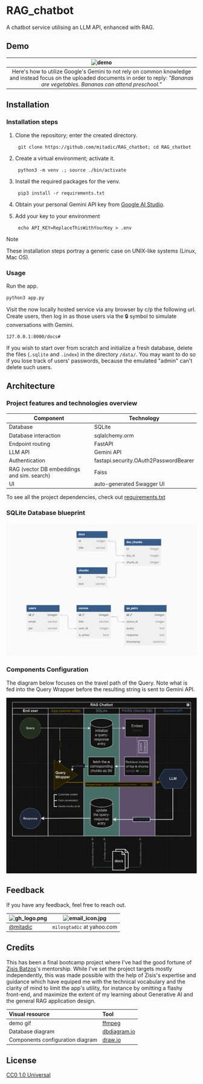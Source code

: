 # RAG_chatbot
A chatbot service utilising an LLM API, enhanced with RAG.
## Demo

| ![demo](/assets/demo.gif) |
|:--------------:|
| Here's how to utilize Google's Gemini to not rely on common knowledge and instead focus on the uploaded documents in order to reply: *"Bananas are vegetables. Bananas can attend preschool."* |

## Installation

### Installation steps

1. Clone the repository; enter the created directory.

        git clone https://github.com/mitadic/RAG_chatbot; cd RAG_chatbot

2. Create a virtual environment; activate it.

        python3 -m venv .; source ./bin/activate

3. Install the required packages for the venv.

        pip3 install -r requirements.txt

4. Obtain your personal Gemini API key from [Google AI Studio](https://aistudio.google.com/app/apikey).

5. Add your key to your environment

        echo API_KEY=ReplaceThisWithYourKey > .env

> [!NOTE]
> These installation steps portray a generic case on UNIX-like systems (Linux, Mac OS).

### Usage

Run the app.
```bash
python3 app.py
```

Visit the now locally hosted service via any browser by c/p the following url. Create users, then log in as those users via the 🔒 symbol to simulate conversations with Gemini.
```
127.0.0.1:8000/docs#
```

If you wish to start over from scratch and initialize a fresh database, delete the files (`.sqlite` and `.index`) in the directory `/data/`. You may want to do so if you lose track of users' passwords, because the emulated "admin" can't delete such users.

## Architecture

### Project features and technologies overview
| Component | Technology |
| --------- | ---------- |
Database | SQLite
Database interaction | sqlalchemy.orm
Endpoint routing | FastAPI
LLM API | Gemini API
Authentication | fastapi.security.OAuth2PasswordBearer
RAG (vector DB embeddings and sim. search) | Faiss
UI | auto-generated Swagger UI

To see all the project dependencies, check out [requirements.txt](/requirements.txt)

### SQLite Database blueprint
![image](/assets/db_design_blueprint.png)

### Components Configuration
The diagram below focuses on the travel path of the Query. Note what is fed into the Query Wrapper before the resulting string is sent to Gemini API.

![image](/assets/query_traversal_diagram.png)

## Feedback

If you have any feedback, feel free to reach out.

| <img src="https://github.githubassets.com/assets/GitHub-Mark-ea2971cee799.png" alt="gh_logo.png" width="15" height="15"/> | <img src="https://cdn3.iconfinder.com/data/icons/web-ui-3/128/Mail-2-512.png" alt="email_icon.jpg" width="15" height="15"/> |
| ------------------------------------------------------------------------------------------------------------------------- | --------------------------------------------------------------------------------------------------------------------------- |
| [@mitadic](github.com/mitadic)                                                                                  | `milosgtadic` at yahoo.com                                                                                                       |

## Credits
This has been a final bootcamp project where I've had the good fortune of [Zisis Batzos](github.com/zisismp4)'s mentorship. While I've set the project targets mostly independently, this was made possible with the help of Zisis's expertise and guidance which have equiped me with the technical vocabulary and the clarity of mind to limit the app's utility, for instance by omitting a flashy front-end, and maximize the extent of my learning about Generative AI and the general RAG application design.

| Visual resource | Tool |
| :---- | :---- |
| demo gif | [ffmpeg](https://www.ffmpeg.org/)
| Database diagram | [dbdiagram.io](https://dbdiagram.io/home) |
| Components configuration diagram | [draw.io](https://www.app.diagrams.net/) |

## License

[CC0 1.0 Universal](/LICENSE)

